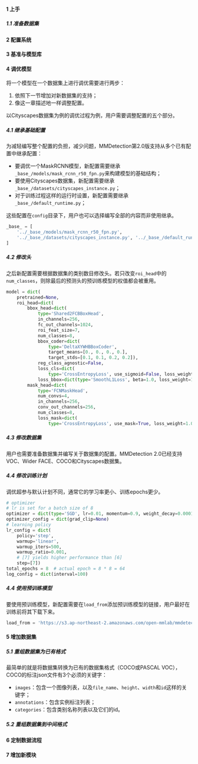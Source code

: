 #### 1 上手

##### 1.1 准备数据集



#### 2 配置系统



#### 3 基准与模型库



#### 4 调优模型

将一个模型在一个数据集上进行调优需要进行两步：

1. 依照下一节增加对新数据集的支持；
2. 像这一章描述地一样调整配置。

以Cityscapes数据集为例的调优过程为例，用户需要调整配置的五个部分。

##### 4.1 继承基础配置

为减轻编写整个配置的负担，减少问题，MMDetection第2.0版支持从多个已有配置中继承配置：

- 要调优一个MaskRCNN模型，新配置需要继承`_base_/models/mask_rcnn_r50_fpn.py`来构建模型的基础结构；
- 要使用Cityscapes数据集，新配置需要继承`_base_/datasets/cityscapes_instance.py`；
- 对于训练过程这样的运行时设置，新配置需要继承`_base_/default_runtime.py`；

这些配置在`config`目录下，用户也可以选择编写全部的内容而非使用继承。

```python
_base_ = [
    '../_base_/models/mask_rcnn_r50_fpn.py',
    '../_base_/datasets/cityscapes_instance.py', '../_base_/default_runtime.py'
]
```

##### 4.2 修改头

之后新配置需要根据数据集的类别数目修改头。若只改变`roi_head`中的`num_classes`，则除最后的预测头的预训练模型的权值都会被重用。

```python
model = dict(
    pretrained=None,
    roi_head=dict(
        bbox_head=dict(
            type='Shared2FCBBoxHead',
            in_channels=256,
            fc_out_channels=1024,
            roi_feat_size=7,
            num_classes=8,
            bbox_coder=dict(
                type='DeltaXYWHBBoxCoder',
                target_means=[0., 0., 0., 0.],
                target_stds=[0.1, 0.1, 0.2, 0.2]),
            reg_class_agnostic=False,
            loss_cls=dict(
                type='CrossEntropyLoss', use_sigmoid=False, loss_weight=1.0),
            loss_bbox=dict(type='SmoothL1Loss', beta=1.0, loss_weight=1.0)),
        mask_head=dict(
            type='FCNMaskHead',
            num_convs=4,
            in_channels=256,
            conv_out_channels=256,
            num_classes=8,
            loss_mask=dict(
                type='CrossEntropyLoss', use_mask=True, loss_weight=1.0))))
```

##### 4.3 修改数据集

用户也需要准备数据集并编写关于数据集的配置。MMDetection 2.0已经支持VOC、Wider FACE、COCO和Cityscapes数据集。

##### 4.4 修改训练计划

调优超参与默认计划不同，通常它的学习率更小、训练epochs更少。

```python
# optimizer
# lr is set for a batch size of 8
optimizer = dict(type='SGD', lr=0.01, momentum=0.9, weight_decay=0.0001)
optimizer_config = dict(grad_clip=None)
# learning policy
lr_config = dict(
    policy='step',
    warmup='linear',
    warmup_iters=500,
    warmup_ratio=0.001,
    # [7] yields higher performance than [6]
    step=[7])
total_epochs = 8  # actual epoch = 8 * 8 = 64
log_config = dict(interval=100)
```

##### 4.4 使用预训练模型

要使用预训练模型，新配置需要在`load_from`添加预训练模型的链接，用户最好在训练前将其下载下来。

```python
load_from = 'https://s3.ap-northeast-2.amazonaws.com/open-mmlab/mmdetection/models/mask_rcnn_r50_fpn_2x_20181010-41d35c05.pth'
```



#### 5 增加数据集

##### 5.1 重组数据集为已有格式

最简单的就是将数据集转换为已有的数据集格式（COCO或PASCAL VOC），COCO的标注json文件有3个必须的关键字：

- `images`：包含一个图像列表，以及`file_name`、`height`、`width`和`id`这样的关键字；
- `annotations`：包含实例标注列表；
- `categories`：包含类别名称列表以及它们的id。

##### 5.2 重组数据集到中间格式





#### 6 定制数据流程



#### 7 增加新模块

